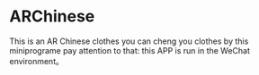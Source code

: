 # ARChinese
This is an AR Chinese clothes
you can cheng you clothes by this miniprograme 
pay attention to that: this APP is run in the WeChat environment。
